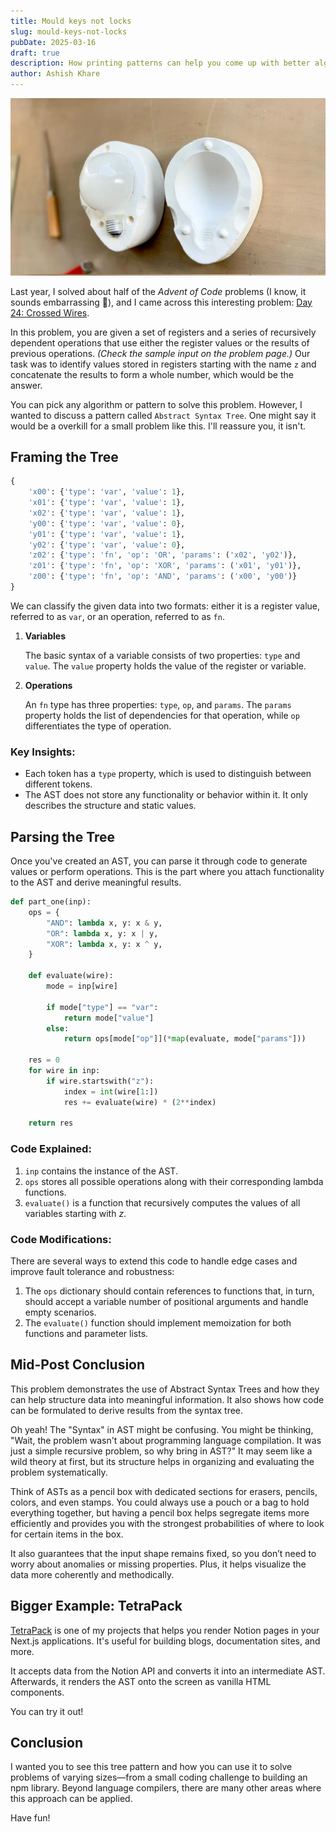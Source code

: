 ```yaml
---
title: Mould keys not locks
slug: mould-keys-not-locks
pubDate: 2025-03-16
draft: true
description: How printing patterns can help you come up with better algorithms to solve tasks.
author: Ashish Khare
---
```


![banner](./assets/mould-keys-not-locks/banner.webp)

Last year, I solved about half of the _Advent of Code_ problems (I know, it sounds embarrassing 🥲), and I came across this interesting problem: [Day 24: Crossed Wires](https://adventofcode.com/2024/day/24).

In this problem, you are given a set of registers and a series of recursively dependent operations that use either the register values or the results of previous operations. _(Check the sample input on the problem page.)_ Our task was to identify values stored in registers starting with the name `z` and concatenate the results to form a whole number, which would be the answer.

You can pick any algorithm or pattern to solve this problem. However, I wanted to discuss a pattern called `Abstract Syntax Tree`. One might say it would be a overkill for a small problem like this. I'll reassure you, it isn't.

## Framing the Tree

```python
{
    'x00': {'type': 'var', 'value': 1},
    'x01': {'type': 'var', 'value': 1},
    'x02': {'type': 'var', 'value': 1},
    'y00': {'type': 'var', 'value': 0},
    'y01': {'type': 'var', 'value': 1},
    'y02': {'type': 'var', 'value': 0},
    'z02': {'type': 'fn', 'op': 'OR', 'params': ('x02', 'y02')},
    'z01': {'type': 'fn', 'op': 'XOR', 'params': ('x01', 'y01')},
    'z00': {'type': 'fn', 'op': 'AND', 'params': ('x00', 'y00')}
}
```

We can classify the given data into two formats: either it is a register value, referred to as `var`, or an operation, referred to as `fn`.

1.  **Variables**

    The basic syntax of a variable consists of two properties: `type` and `value`. The `value` property holds the value of the register or variable.

2.  **Operations**

    An `fn` type has three properties: `type`, `op`, and `params`. The `params` property holds the list of dependencies for that operation, while `op` differentiates the type of operation.

### Key Insights:

- Each token has a `type` property, which is used to distinguish between different tokens.
- The AST does not store any functionality or behavior within it. It only describes the structure and static values.

## Parsing the Tree

Once you've created an AST, you can parse it through code to generate values or perform operations. This is the part where you attach functionality to the AST and derive meaningful results.

```python
def part_one(inp):
    ops = {
        "AND": lambda x, y: x & y,
        "OR": lambda x, y: x | y,
        "XOR": lambda x, y: x ^ y,
    }

    def evaluate(wire):
        mode = inp[wire]

        if mode["type"] == "var":
            return mode["value"]
        else:
            return ops[mode["op"]](*map(evaluate, mode["params"]))

    res = 0
    for wire in inp:
        if wire.startswith("z"):
            index = int(wire[1:])
            res += evaluate(wire) * (2**index)

    return res
```

### Code Explained:

1. `inp` contains the instance of the AST.
2. `ops` stores all possible operations along with their corresponding lambda functions.
3. `evaluate()` is a function that recursively computes the values of all variables starting with _z_.

### Code Modifications:

There are several ways to extend this code to handle edge cases and improve fault tolerance and robustness:

1. The `ops` dictionary should contain references to functions that, in turn, should accept a variable number of positional arguments and handle empty scenarios.
2. The `evaluate()` function should implement memoization for both functions and parameter lists.

## Mid-Post Conclusion

This problem demonstrates the use of Abstract Syntax Trees and how they can help structure data into meaningful information. It also shows how code can be formulated to derive results from the syntax tree.

Oh yeah! The "Syntax" in AST might be confusing. You might be thinking, "Wait, the problem wasn't about programming language compilation. It was just a simple recursive problem, so why bring in AST?" It may seem like a wild theory at first, but its structure helps in organizing and evaluating the problem systematically.

Think of ASTs as a pencil box with dedicated sections for erasers, pencils, colors, and even stamps. You could always use a pouch or a bag to hold everything together, but having a pencil box helps segregate items more efficiently and provides you with the strongest probabilities of where to look for certain items in the box.

It also guarantees that the input shape remains fixed, so you don’t need to worry about anomalies or missing properties. Plus, it helps visualize the data more coherently and methodically.

## Bigger Example: TetraPack

[TetraPack](https://tetra-docs.vercel.app/) is one of my projects that helps you render Notion pages in your Next.js applications. It's useful for building blogs, documentation sites, and more.

It accepts data from the Notion API and converts it into an intermediate AST. Afterwards, it renders the AST onto the screen as vanilla HTML components.

You can try it out!

## Conclusion

I wanted you to see this tree pattern and how you can use it to solve problems of varying sizes—from a small coding challenge to building an npm library. Beyond language compilers, there are many other areas where this approach can be applied.

Have fun!
